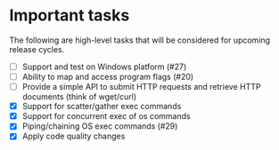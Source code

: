 # Important tasks
The following are high-level tasks that will be considered for upcoming release cycles.

* [ ] Support and test on Windows platform (#27)
* [ ] Ability to map and access program flags (#20)
* [ ] Provide a simple API to submit HTTP requests and retrieve HTTP documents (think of wget/curl)
* [x] Support for scatter/gather exec commands
* [x] Support for concurrent exec of os commands
* [x] Piping/chaining OS exec commands (#29)
* [x] Apply code quality changes